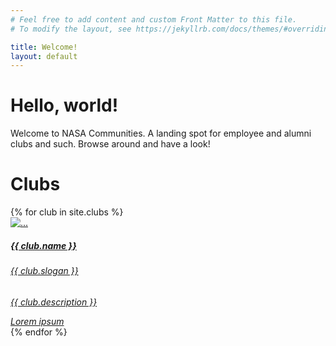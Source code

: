 ```yaml
---
# Feel free to add content and custom Front Matter to this file.
# To modify the layout, see https://jekyllrb.com/docs/themes/#overriding-theme-defaults

title: Welcome!
layout: default
---
```


<div class="container col-xl-10 col-xxl-8 px-4 py-4">
  <div class="row align-items-center g-lg-5 py-5">
    <div class="col-lg-7 text-center text-lg-start">
      <h1 class="display-4 fw-bold lh-1 mb-3">Hello, world!</h1>
      <p class="col-lg-10 fs-4">Welcome to NASA Communities. A landing spot for employee and alumni clubs and such. Browse around and have a look!</p>
    </div>
  </div>
</div>

<h1 class="pb-1 border-bottom">Clubs</h1>

<div class="row g-4 py-5 row-cols-1 row-cols-lg-4">
  {% for club in site.clubs %}
  <div class="feature col">
    <a href="{{ club.url }}" title="The {{ club.name }} Club!" class="link-underline-light">
      <div class="card text-bg-light">
        <img src="/images/{{ club.thumbnail }}" class="card-img-top" alt="...">
        <div class="card-body">
          <h5 class="card-title">{{ club.name }}</h5>
          <h6 class="card-subtitle mb-2 text-body-secondary">{{ club.slogan }}</h6>    
          <p class="card-text">
            <em>{{ club.description }}</em>
          </p>
        </div>
        <div class="card-footer text-body-secondary">
          <em>Lorem ipsum</em>
        </div>
      </div>
    </a>
  </div>
  {% endfor %}
</div>